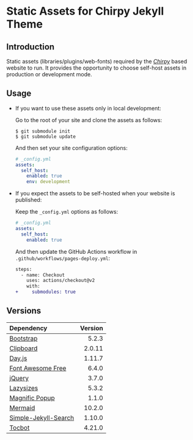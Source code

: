 # Static Assets for Chirpy Jekyll Theme

## Introduction

Static assets (libraries/plugins/web-fonts) required by the [_Chirpy_][chirpy] based website to run. It provides the opportunity to choose self-host assets in production or development mode.

## Usage

- If you want to use these assets only in local development:

  Go to the root of your site and clone the assets as follows:

  ```console
  $ git submodule init
  $ git submodule update
  ```

  And then set your site configuration options:

  ```yml
  # _config.yml
  assets:
    self_host:
      enabled: true
      env: development
  ```

- If you expect the assets to be self-hosted when your website is published:

  Keep the `_config.yml` options as follows:

  ```yml
  # _config.yml
  assets:
    self_host:
      enabled: true
  ```

  And then update the GitHub Actions workflow in `.github/workflows/pages-deploy.yml`:

  ```diff
  steps:
    - name: Checkout
      uses: actions/checkout@v2
      with:
  +     submodules: true
  ```

## Versions

| Dependency                                   |         Version |
|:---------------------------------------------|----------------:|
| [Bootstrap][bootstrap]                       |           5.2.3 |
| [Clipboard][clipboard]                       |          2.0.11 |
| [Day.js][dayjs]                              |          1.11.7 |
| [Font Awesome Free][fontawesome]             |           6.4.0 |
| [jQuery][jquery]                             |           3.7.0 |
| [Lazysizes][lazysizes]                       |           5.3.2 |
| [Magnific Popup][magnific-popup]             |           1.1.0 |
| [Mermaid][mermaid]                           |          10.2.0 |
| [Simple-Jekyll-Search][simple-jekyll-search] |          1.10.0 |
| [Tocbot][tocbot]                             |          4.21.0 |


[assets]: https://github.com/cotes2020/chirpy-static-assets
[chirpy]: https://github.com/cotes2020/jekyll-theme-chirpy

<!-- deps -->
[bootstrap]: https://www.jsdelivr.com/package/npm/bootstrap
[clipboard]: https://www.jsdelivr.com/package/npm/clipboard
[dayjs]: https://www.jsdelivr.com/package/npm/dayjs
[fontawesome]: https://fontawesome.com/download
[jquery]: https://www.jsdelivr.com/package/npm/jquery
[lazysizes]: https://www.jsdelivr.com/package/npm/lazysizes
[magnific-popup]: https://www.jsdelivr.com/package/npm/magnific-popup
[mermaid]: https://www.jsdelivr.com/package/npm/mermaid
[simple-jekyll-search]: https://www.jsdelivr.com/package/npm/simple-jekyll-search
[tocbot]: https://www.jsdelivr.com/package/npm/tocbot
